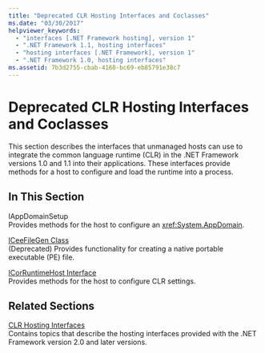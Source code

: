 ```yaml
---
title: "Deprecated CLR Hosting Interfaces and Coclasses"
ms.date: "03/30/2017"
helpviewer_keywords: 
  - "interfaces [.NET Framework hosting], version 1"
  - ".NET Framework 1.1, hosting interfaces"
  - "hosting interfaces [.NET Framework], version 1"
  - ".NET Framework 1.0, hosting interfaces"
ms.assetid: 7b3d2755-cbab-4160-bc69-eb85791e38c7
---
```

# Deprecated CLR Hosting Interfaces and Coclasses

This section describes the interfaces that unmanaged hosts can use to integrate the common language runtime (CLR) in the .NET Framework versions 1.0 and 1.1 into their applications. These interfaces provide methods for a host to configure and load the runtime into a process.  
  
## In This Section  

 IAppDomainSetup  
 Provides methods for the host to configure an <xref:System.AppDomain>.  
  
 [ICeeFileGen Class](iceefilegen-class.md)  
 (Deprecated) Provides functionality for creating a native portable executable (PE) file.  
  
 [ICorRuntimeHost Interface](icorruntimehost-interface.md)  
 Provides methods for the host to configure CLR settings.  
  
## Related Sections  

 [CLR Hosting Interfaces](clr-hosting-interfaces.md)  
 Contains topics that describe the hosting interfaces provided with the .NET Framework version 2.0 and later versions.
